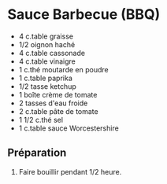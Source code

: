 # Sauce Barbecue (BBQ)

- 4 c.table graisse
- 1/2 oignon haché
- 4 c.table cassonade
- 4 c.table vinaigre
- 1 c.thé moutarde en poudre
- 1 c.table paprika
- 1/2 tasse ketchup
- 1 boîte crème de tomate
- 2 tasses d'eau froide
- 2 c.table pâte de tomate
- 1 1/2 c.thé sel
- 1 c.table sauce Worcestershire

## Préparation

1. Faire bouillir pendant 1/2 heure.
